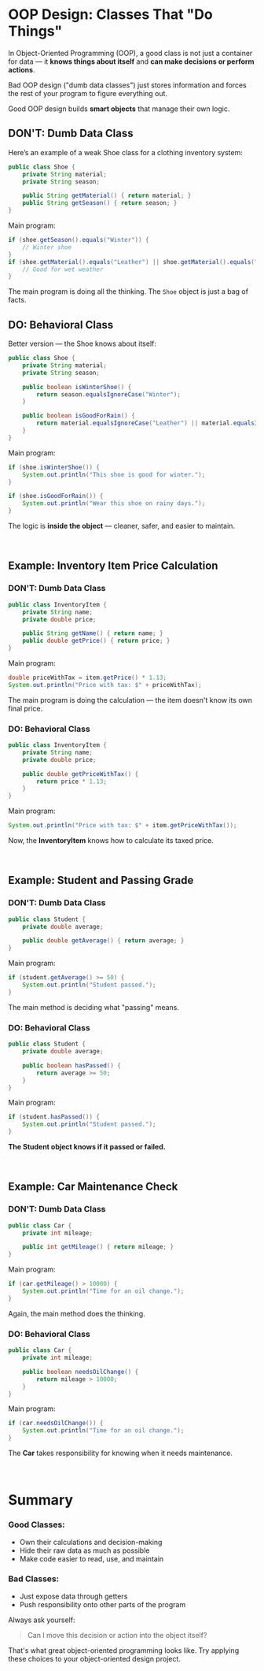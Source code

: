 # OOP Design: Classes That "Do Things"

In Object-Oriented Programming (OOP), a good class is not just a container for data — it **knows things about itself** and **can make decisions or perform actions**.

Bad OOP design ("dumb data classes") just stores information and forces the rest of your program to figure everything out.  

Good OOP design builds **smart objects** that manage their own logic.

## DON'T: Dumb Data Class

Here’s an example of a weak Shoe class for a clothing inventory system:

```java
public class Shoe {
    private String material;
    private String season;

    public String getMaterial() { return material; }
    public String getSeason() { return season; }
}
```

Main program:

```java
if (shoe.getSeason().equals("Winter")) {
    // Winter shoe
}
if (shoe.getMaterial().equals("Leather") || shoe.getMaterial().equals("Rubber")) {
    // Good for wet weather
}
```

The main program is doing all the thinking. The `Shoe` object is just a bag of facts.

## DO: Behavioral Class

Better version — the Shoe knows about itself:

```java
public class Shoe {
    private String material;
    private String season;

    public boolean isWinterShoe() {
        return season.equalsIgnoreCase("Winter");
    }

    public boolean isGoodForRain() {
        return material.equalsIgnoreCase("Leather") || material.equalsIgnoreCase("Rubber");
    }
}
```

Main program:

```java
if (shoe.isWinterShoe()) {
    System.out.println("This shoe is good for winter.");
}

if (shoe.isGoodForRain()) {
    System.out.println("Wear this shoe on rainy days.");
}
```

The logic is **inside the object** — cleaner, safer, and easier to maintain.

<br>

## Example: Inventory Item Price Calculation

### DON'T: Dumb Data Class

```java
public class InventoryItem {
    private String name;
    private double price;

    public String getName() { return name; }
    public double getPrice() { return price; }
}
```

Main program:

```java
double priceWithTax = item.getPrice() * 1.13;
System.out.println("Price with tax: $" + priceWithTax);
```

The main program is doing the calculation — the item doesn't know its own final price.

### DO: Behavioral Class

```java
public class InventoryItem {
    private String name;
    private double price;

    public double getPriceWithTax() {
        return price * 1.13;
    }
}
```

Main program:

```java
System.out.println("Price with tax: $" + item.getPriceWithTax());
```

Now, the **InventoryItem** knows how to calculate its taxed price.

<br>

## Example: Student and Passing Grade

### DON'T: Dumb Data Class

```java
public class Student {
    private double average;

    public double getAverage() { return average; }
}
```

Main program:

```java
if (student.getAverage() >= 50) {
    System.out.println("Student passed.");
}
```

The main method is deciding what "passing" means.

### DO: Behavioral Class

```java
public class Student {
    private double average;

    public boolean hasPassed() {
        return average >= 50;
    }
}
```

Main program:

```java
if (student.hasPassed()) {
    System.out.println("Student passed.");
}
```

**The Student object knows if it passed or failed.**

<br>

## Example: Car Maintenance Check

### DON'T: Dumb Data Class

```java
public class Car {
    private int mileage;

    public int getMileage() { return mileage; }
}
```

Main program:

```java
if (car.getMileage() > 10000) {
    System.out.println("Time for an oil change.");
}
```

Again, the main method does the thinking.

### DO: Behavioral Class

```java
public class Car {
    private int mileage;

    public boolean needsOilChange() {
        return mileage > 10000;
    }
}
```

Main program:

```java
if (car.needsOilChange()) {
    System.out.println("Time for an oil change.");
}
```

The **Car** takes responsibility for knowing when it needs maintenance.

<br>

# Summary

### Good Classes:
- Own their calculations and decision-making
- Hide their raw data as much as possible
- Make code easier to read, use, and maintain

### Bad Classes:
- Just expose data through getters
- Push responsibility onto other parts of the program

Always ask yourself:

> Can I move this decision or action into the object itself?

That's what great object-oriented programming looks like. Try applying these choices to your object-oriented design project.